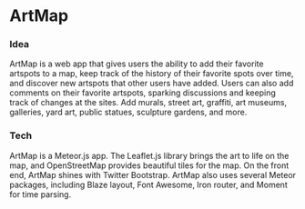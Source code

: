 # ArtMap

### Idea
ArtMap is a web app that gives users the ability to add their favorite artspots to a map, keep track of the history of their favorite spots over time, and discover new artspots that other users have added. Users can also add comments on their favorite artspots, sparking discussions and keeping track of changes at the sites. Add murals, street art, graffiti, art museums, galleries, yard art, public statues, sculpture gardens, and more.

### Tech
ArtMap is a Meteor.js app. The Leaflet.js library brings the art to life on the map, and OpenStreetMap provides beautiful tiles for the map. On the front end, ArtMap shines with Twitter Bootstrap. ArtMap also uses several Meteor packages, including Blaze layout, Font Awesome, Iron router, and Moment for time parsing.
